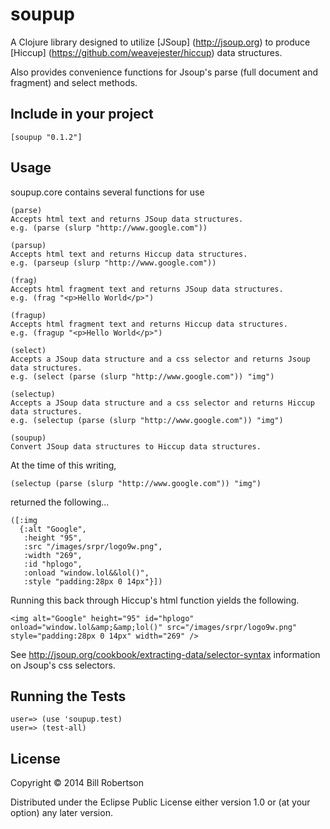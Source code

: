 # soupup

A Clojure library designed to utilize [JSoup] (http://jsoup.org) to
produce [Hiccup] (https://github.com/weavejester/hiccup) data structures.

Also provides convenience functions for Jsoup's parse (full document
and fragment) and select methods.

## Include in your project

    [soupup "0.1.2"]

## Usage

soupup.core contains several functions for use

    (parse)    
    Accepts html text and returns JSoup data structures.
    e.g. (parse (slurp "http://www.google.com"))

    (parsup)  
    Accepts html text and returns Hiccup data structures.
    e.g. (parseup (slurp "http://www.google.com")) 

    (frag)
    Accepts html fragment text and returns JSoup data structures.
    e.g. (frag "<p>Hello World</p>")

    (fragup)
    Accepts html fragment text and returns Hiccup data structures.
    e.g. (fragup "<p>Hello World</p>")

    (select)   
    Accepts a JSoup data structure and a css selector and returns Jsoup
    data structures.
    e.g. (select (parse (slurp "http://www.google.com")) "img")

    (selectup) 
    Accepts a JSoup data structure and a css selector and returns Hiccup
    data structures.
    e.g. (selectup (parse (slurp "http://www.google.com")) "img")

    (soupup)   
    Convert JSoup data structures to Hiccup data structures.

At the time of this writing, 

    (selectup (parse (slurp "http://www.google.com")) "img")

returned the following...

    ([:img
      {:alt "Google",
       :height "95",
       :src "/images/srpr/logo9w.png",
       :width "269",
       :id "hplogo",
       :onload "window.lol&&lol()",
       :style "padding:28px 0 14px"}])

Running this back through Hiccup's html function yields the following.

    <img alt="Google" height="95" id="hplogo" onload="window.lol&amp;&amp;lol()" src="/images/srpr/logo9w.png" style="padding:28px 0 14px" width="269" />

See http://jsoup.org/cookbook/extracting-data/selector-syntax information on Jsoup's css selectors.

## Running the Tests

    user=> (use 'soupup.test)
    user=> (test-all)

## License

Copyright © 2014 Bill Robertson

Distributed under the Eclipse Public License either version 1.0 or (at
your option) any later version.
